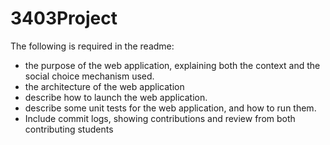 # 3403Project
The following is required in the readme:
- the purpose of the web application, explaining both the context and the social choice mechanism used.
- the architecture of the web application
- describe how to launch the web application.
- describe some unit tests for the web application, and how to run them.
- Include commit logs, showing contributions and review from both contributing students 

